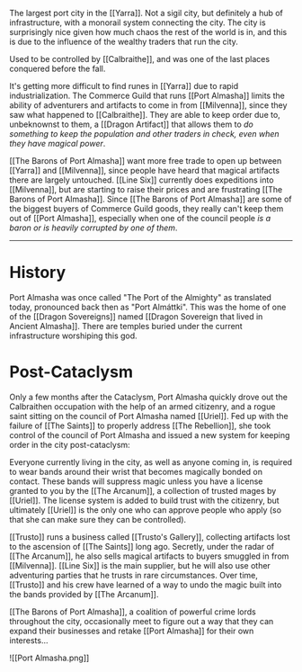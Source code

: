 The largest port city in the [[Yarra]]. Not a sigil city, but definitely a hub of infrastructure, with a monorail system connecting the city. The city is surprisingly nice given how much chaos the rest of the world is in, and this is due to the influence of the wealthy traders that run the city.

Used to be controlled by [[Calbraithe]], and was one of the last places conquered before the fall.

It's getting more difficult to find runes in [[Yarra]] due to rapid industrialization. The Commerce Guild that runs [[Port Almasha]] limits the ability of adventurers and artifacts to come in from [[Milvenna]], since they saw what happened to [[Calbraithe]]. They are able to keep order due to, unbeknownst to them, a [[Dragon Artifact]] that allows them to *do something to keep the population and other traders in check, even when they have magical power*.

[[The Barons of Port Almasha]] want more free trade to open up between [[Yarra]] and [[Milvenna]], since people have heard that magical artifacts there are largely untouched. [[Line Six]] currently does expeditions into [[Milvenna]], but are starting to raise their prices and are frustrating [[The Barons of Port Almasha]].  Since [[The Barons of Port Almasha]] are some of the biggest buyers of Commerce Guild goods, they really can't keep them out of [[Port Almasha]], especially when one of the council people *is a baron or is heavily corrupted by one of them*. 

---
# History
Port Almasha was once called "The Port of the Almighty" as translated today, pronounced back then as "Port Almáttki". This was the home of one of the [[Dragon Sovereigns]] named [[Dragon Sovereign that lived in Ancient Almasha]]. There are temples buried under the current infrastructure worshiping this god.
# Post-Cataclysm
Only a few months after the Cataclysm, Port Almasha quickly drove out the Calbraithen occupation with the help of an armed citizenry, and a rogue saint sitting on the council of Port Almasha named [[Uriel]]. Fed up with the failure of [[The Saints]] to properly address [[The Rebellion]], she took control of the council of Port Almasha and issued a new system for keeping order in the city post-cataclysm:

Everyone currently living in the city, as well as anyone coming in, is required to wear bands around their wrist that becomes magically bonded on contact. These bands will suppress magic unless you have a license granted to you by the [[The Arcanum]], a collection of trusted mages by [[Uriel]]. The license system is added to build trust with the citizenry, but ultimately [[Uriel]] is the only one who can approve people who apply (so that she can make sure they can be controlled).

[[Trusto]] runs a business called [[Trusto's Gallery]], collecting artifacts lost to the ascension of [[The Saints]] long ago. Secretly, under the radar of [[The Arcanum]], he also sells magical artifacts to buyers smuggled in from [[Milvenna]]. [[Line Six]] is the main supplier, but he will also use other adventuring parties that he trusts in rare circumstances. Over time, [[Trusto]] and his crew have learned of a way to undo the magic built into the bands provided by [[The Arcanum]].

[[The Barons of Port Almasha]], a coalition of powerful crime lords throughout the city, occasionally meet to figure out a way that they can expand their businesses and retake [[Port Almasha]] for their own interests...

![[Port Almasha.png]]